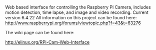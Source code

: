Web based interface for controlling the Raspberry Pi Camera, includes motion detection, time lapse, and image and video recording.
Current version 6.4.22
All information on this project can be found here: http://www.raspberrypi.org/forums/viewtopic.php?f=43&t=63276

The wiki page can be found here:

http://elinux.org/RPi-Cam-Web-Interface
